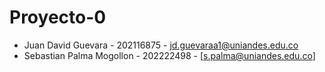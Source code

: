 # Proyecto-0
- Juan David Guevara - 202116875 - [jd.guevaraa1@uniandes.edu.co](mailto:jd.guevaraa1@uniandes.edu.co)
- Sebastian Palma Mogollon - 202222498 - [s.palma@uniandes.edu.co]